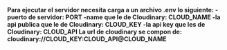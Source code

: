 <b>Para ejecutar el servidor necesita carga a un archivo .env lo siguiente:
        -puerto de servidor: PORT
        -name que le de Cloudinary: CLOUD_NAME
        -la api publica que le de Cloudinary: CLOUD_KEY
        -la api key que les de Cloudinary: CLOUD_API
</b>
<b>La url de cloudinary se compon de:
        cloudinary://CLOUD_KEY:CLOUD_API@CLOUD_NAME        
</b>